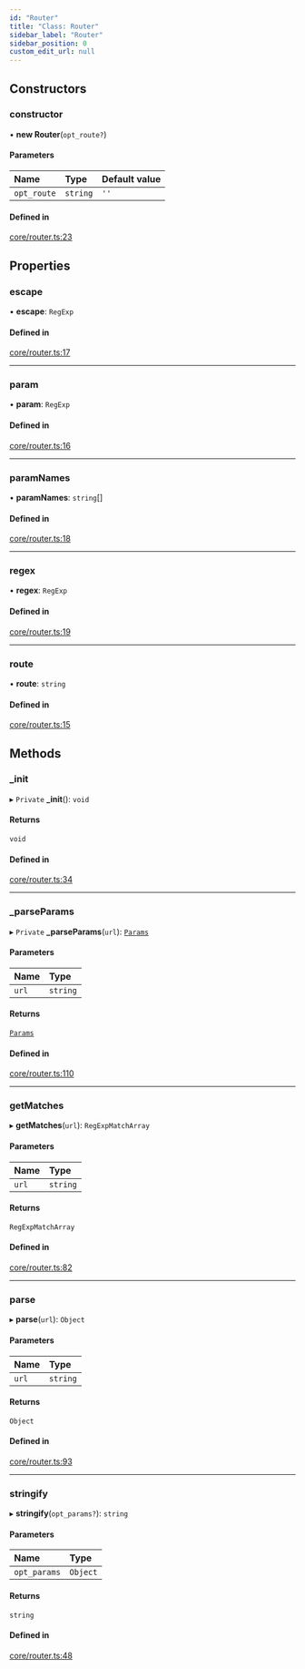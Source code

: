 ```yaml
---
id: "Router"
title: "Class: Router"
sidebar_label: "Router"
sidebar_position: 0
custom_edit_url: null
---
```


## Constructors

### constructor

• **new Router**(`opt_route?`)

#### Parameters

| Name | Type | Default value |
| :------ | :------ | :------ |
| `opt_route` | `string` | `''` |

#### Defined in

[core/router.ts:23](https://github.com/siposdani87/sui-js/blob/8fe9546/src/core/router.ts#L23)

## Properties

### escape

• **escape**: `RegExp`

#### Defined in

[core/router.ts:17](https://github.com/siposdani87/sui-js/blob/8fe9546/src/core/router.ts#L17)

___

### param

• **param**: `RegExp`

#### Defined in

[core/router.ts:16](https://github.com/siposdani87/sui-js/blob/8fe9546/src/core/router.ts#L16)

___

### paramNames

• **paramNames**: `string`[]

#### Defined in

[core/router.ts:18](https://github.com/siposdani87/sui-js/blob/8fe9546/src/core/router.ts#L18)

___

### regex

• **regex**: `RegExp`

#### Defined in

[core/router.ts:19](https://github.com/siposdani87/sui-js/blob/8fe9546/src/core/router.ts#L19)

___

### route

• **route**: `string`

#### Defined in

[core/router.ts:15](https://github.com/siposdani87/sui-js/blob/8fe9546/src/core/router.ts#L15)

## Methods

### \_init

▸ `Private` **_init**(): `void`

#### Returns

`void`

#### Defined in

[core/router.ts:34](https://github.com/siposdani87/sui-js/blob/8fe9546/src/core/router.ts#L34)

___

### \_parseParams

▸ `Private` **_parseParams**(`url`): [`Params`](../modules.md#params)

#### Parameters

| Name | Type |
| :------ | :------ |
| `url` | `string` |

#### Returns

[`Params`](../modules.md#params)

#### Defined in

[core/router.ts:110](https://github.com/siposdani87/sui-js/blob/8fe9546/src/core/router.ts#L110)

___

### getMatches

▸ **getMatches**(`url`): `RegExpMatchArray`

#### Parameters

| Name | Type |
| :------ | :------ |
| `url` | `string` |

#### Returns

`RegExpMatchArray`

#### Defined in

[core/router.ts:82](https://github.com/siposdani87/sui-js/blob/8fe9546/src/core/router.ts#L82)

___

### parse

▸ **parse**(`url`): `Object`

#### Parameters

| Name | Type |
| :------ | :------ |
| `url` | `string` |

#### Returns

`Object`

#### Defined in

[core/router.ts:93](https://github.com/siposdani87/sui-js/blob/8fe9546/src/core/router.ts#L93)

___

### stringify

▸ **stringify**(`opt_params?`): `string`

#### Parameters

| Name | Type |
| :------ | :------ |
| `opt_params` | `Object` |

#### Returns

`string`

#### Defined in

[core/router.ts:48](https://github.com/siposdani87/sui-js/blob/8fe9546/src/core/router.ts#L48)
